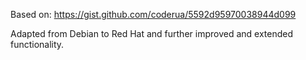Based on:
https://gist.github.com/coderua/5592d95970038944d099

Adapted from Debian to Red Hat and further improved and extended functionality.